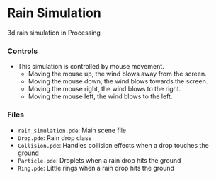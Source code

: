 # Rain Simulation
3d rain simulation in Processing

### Controls
- This simulation is controlled by mouse movement.
    - Moving the mouse up, the wind blows away from the screen.
    - Moving the mouse down, the wind blows towards the screen.
    - Moving the mouse right, the wind blows to the right.
    - Moving the mouse left, the wind blows to the left.

### Files
- `rain_simulation.pde`: Main scene file
- `Drop.pde`: Rain drop class
- `Collision.pde`: Handles collision effects when a drop touches the ground
- `Particle.pde`: Droplets when a rain drop hits the ground
- `Ring.pde`: Little rings when a rain drop hits the ground
